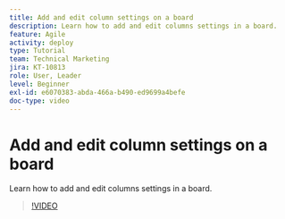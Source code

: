 ```yaml
---
title: Add and edit column settings on a board
description: Learn how to add and edit columns settings in a board.
feature: Agile
activity: deploy
type: Tutorial
team: Technical Marketing
jira: KT-10813
role: User, Leader
level: Beginner
exl-id: e6070383-abda-466a-b490-ed9699a4befe
doc-type: video
---
```

# Add and edit column settings on a board

Learn how to add and edit columns settings in a board.

>[!VIDEO](https://video.tv.adobe.com/v/347332/?quality=12&learn=on)
